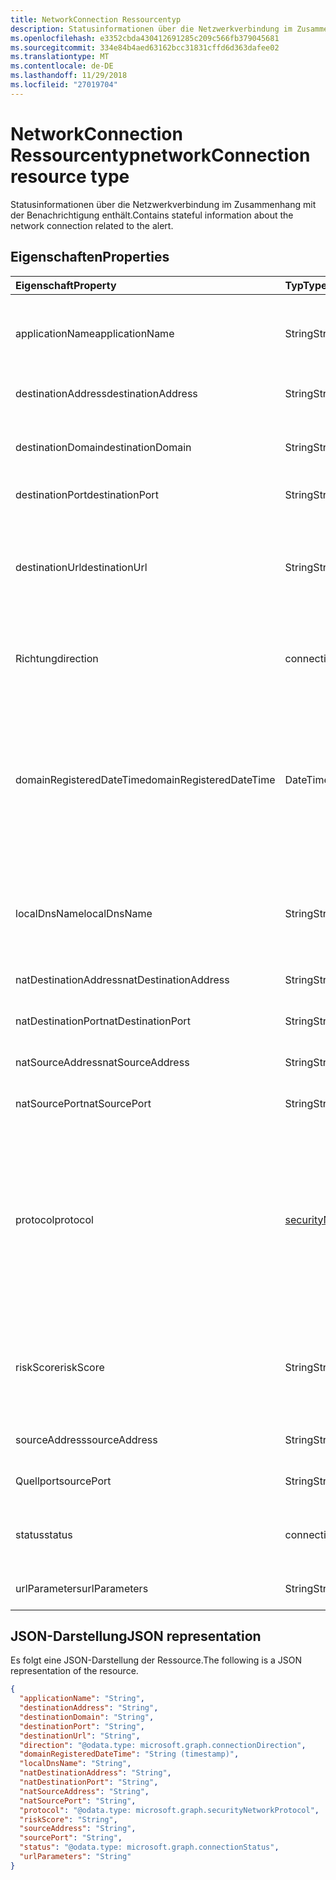 ```yaml
---
title: NetworkConnection Ressourcentyp
description: Statusinformationen über die Netzwerkverbindung im Zusammenhang mit der Benachrichtigung enthält.
ms.openlocfilehash: e3352cbda430412691285c209c566fb379045681
ms.sourcegitcommit: 334e84b4aed63162bcc31831cffd6d363dafee02
ms.translationtype: MT
ms.contentlocale: de-DE
ms.lasthandoff: 11/29/2018
ms.locfileid: "27019704"
---
```

# <a name="networkconnection-resource-type"></a><span data-ttu-id="27fe2-103">NetworkConnection Ressourcentyp</span><span class="sxs-lookup"><span data-stu-id="27fe2-103">networkConnection resource type</span></span>

<span data-ttu-id="27fe2-104">Statusinformationen über die Netzwerkverbindung im Zusammenhang mit der Benachrichtigung enthält.</span><span class="sxs-lookup"><span data-stu-id="27fe2-104">Contains stateful information about the network connection related to the alert.</span></span>

## <a name="properties"></a><span data-ttu-id="27fe2-105">Eigenschaften</span><span class="sxs-lookup"><span data-stu-id="27fe2-105">Properties</span></span>

| <span data-ttu-id="27fe2-106">Eigenschaft</span><span class="sxs-lookup"><span data-stu-id="27fe2-106">Property</span></span>   | <span data-ttu-id="27fe2-107">Typ</span><span class="sxs-lookup"><span data-stu-id="27fe2-107">Type</span></span>|<span data-ttu-id="27fe2-108">Beschreibung</span><span class="sxs-lookup"><span data-stu-id="27fe2-108">Description</span></span>|
|:---------------|:--------|:----------|
|<span data-ttu-id="27fe2-109">applicationName</span><span class="sxs-lookup"><span data-stu-id="27fe2-109">applicationName</span></span>|<span data-ttu-id="27fe2-110">String</span><span class="sxs-lookup"><span data-stu-id="27fe2-110">String</span></span>|<span data-ttu-id="27fe2-111">Name der Anwendung verwalten die Netzwerkschnittstelle (beispielsweise Facebook, SMTP, usw.).</span><span class="sxs-lookup"><span data-stu-id="27fe2-111">Name of the application managing the network connection (for example, Facebook, SMTP, etc.).</span></span>|
|<span data-ttu-id="27fe2-112">destinationAddress</span><span class="sxs-lookup"><span data-stu-id="27fe2-112">destinationAddress</span></span>|<span data-ttu-id="27fe2-113">String</span><span class="sxs-lookup"><span data-stu-id="27fe2-113">String</span></span>|<span data-ttu-id="27fe2-114">Ziel-IP-Adresse (der Verbindung).</span><span class="sxs-lookup"><span data-stu-id="27fe2-114">Destination IP address (of the network connection).</span></span>|
|<span data-ttu-id="27fe2-115">destinationDomain</span><span class="sxs-lookup"><span data-stu-id="27fe2-115">destinationDomain</span></span>|<span data-ttu-id="27fe2-116">String</span><span class="sxs-lookup"><span data-stu-id="27fe2-116">String</span></span>|<span data-ttu-id="27fe2-117">Ziel der Domänenteil der Ziel-URL.</span><span class="sxs-lookup"><span data-stu-id="27fe2-117">Destination domain portion of the destination URL.</span></span> <span data-ttu-id="27fe2-118">(zum Beispiel "www.contoso.com").</span><span class="sxs-lookup"><span data-stu-id="27fe2-118">(for example 'www.contoso.com').</span></span>|
|<span data-ttu-id="27fe2-119">destinationPort</span><span class="sxs-lookup"><span data-stu-id="27fe2-119">destinationPort</span></span>|<span data-ttu-id="27fe2-120">String</span><span class="sxs-lookup"><span data-stu-id="27fe2-120">String</span></span>|<span data-ttu-id="27fe2-121">Zielport (der Verbindung).</span><span class="sxs-lookup"><span data-stu-id="27fe2-121">Destination port (of the network connection).</span></span>|
|<span data-ttu-id="27fe2-122">destinationUrl</span><span class="sxs-lookup"><span data-stu-id="27fe2-122">destinationUrl</span></span>|<span data-ttu-id="27fe2-123">String</span><span class="sxs-lookup"><span data-stu-id="27fe2-123">String</span></span>|<span data-ttu-id="27fe2-124">Netzwerk-URL-URI-Verbindungszeichenfolge - Parameter ausschließen.</span><span class="sxs-lookup"><span data-stu-id="27fe2-124">Network connection URL/URI string - excluding parameters.</span></span> <span data-ttu-id="27fe2-125">(zum Beispiel "www.contoso.com/products/default.html")</span><span class="sxs-lookup"><span data-stu-id="27fe2-125">(for example 'www.contoso.com/products/default.html')</span></span>|
|<span data-ttu-id="27fe2-126">Richtung</span><span class="sxs-lookup"><span data-stu-id="27fe2-126">direction</span></span>|<span data-ttu-id="27fe2-127">connectionDirection</span><span class="sxs-lookup"><span data-stu-id="27fe2-127">connectionDirection</span></span>|<span data-ttu-id="27fe2-128">Richtung der Netzwerk-Verbindung.</span><span class="sxs-lookup"><span data-stu-id="27fe2-128">Network connection direction.</span></span> <span data-ttu-id="27fe2-129">Mögliche Werte sind: `unknown`, `inbound` und `outbound`.</span><span class="sxs-lookup"><span data-stu-id="27fe2-129">Possible values are: `unknown`, `inbound`, `outbound`.</span></span>|
|<span data-ttu-id="27fe2-130">domainRegisteredDateTime</span><span class="sxs-lookup"><span data-stu-id="27fe2-130">domainRegisteredDateTime</span></span>|<span data-ttu-id="27fe2-131">DateTimeOffset</span><span class="sxs-lookup"><span data-stu-id="27fe2-131">DateTimeOffset</span></span>|<span data-ttu-id="27fe2-132">Datum, wenn die Zieldomäne registriert wurde.</span><span class="sxs-lookup"><span data-stu-id="27fe2-132">Date when the destination domain was registered.</span></span> <span data-ttu-id="27fe2-133">Der Timestamp-Typ stellt die Datums- und Uhrzeitinformationen mithilfe des ISO 8601-Formats dar und wird immer in UTC-Zeit angegeben.</span><span class="sxs-lookup"><span data-stu-id="27fe2-133">The Timestamp type represents date and time information using ISO 8601 format and is always in UTC time.</span></span> <span data-ttu-id="27fe2-134">Mitternacht UTC-Zeit am 1. Januar 2014 würde z. B. wie folgt aussehen: `'2014-01-01T00:00:00Z'`</span><span class="sxs-lookup"><span data-stu-id="27fe2-134">For example, midnight UTC on Jan 1, 2014 would look like this: `'2014-01-01T00:00:00Z'`</span></span>|
|<span data-ttu-id="27fe2-135">localDnsName</span><span class="sxs-lookup"><span data-stu-id="27fe2-135">localDnsName</span></span>|<span data-ttu-id="27fe2-136">String</span><span class="sxs-lookup"><span data-stu-id="27fe2-136">String</span></span>|<span data-ttu-id="27fe2-137">Der lokalen DNS-name Lösung, wie er in der Host lokalen DNS-Cache angezeigt wird (beispielsweise Fall, dass die Datei "Hosts" manipuliert wurde).</span><span class="sxs-lookup"><span data-stu-id="27fe2-137">The local DNS name resolution as it appears in the host's local DNS cache (for example, in case the 'hosts' file was tampered with).</span></span>|
|<span data-ttu-id="27fe2-138">natDestinationAddress</span><span class="sxs-lookup"><span data-stu-id="27fe2-138">natDestinationAddress</span></span>|<span data-ttu-id="27fe2-139">String</span><span class="sxs-lookup"><span data-stu-id="27fe2-139">String</span></span>|<span data-ttu-id="27fe2-140">Network Address Translation Ziel-IP-Adresse.</span><span class="sxs-lookup"><span data-stu-id="27fe2-140">Network Address Translation destination IP address.</span></span>|
|<span data-ttu-id="27fe2-141">natDestinationPort</span><span class="sxs-lookup"><span data-stu-id="27fe2-141">natDestinationPort</span></span>|<span data-ttu-id="27fe2-142">String</span><span class="sxs-lookup"><span data-stu-id="27fe2-142">String</span></span>|<span data-ttu-id="27fe2-143">Network Address Translation Zielport.</span><span class="sxs-lookup"><span data-stu-id="27fe2-143">Network Address Translation destination port.</span></span>|
|<span data-ttu-id="27fe2-144">natSourceAddress</span><span class="sxs-lookup"><span data-stu-id="27fe2-144">natSourceAddress</span></span>|<span data-ttu-id="27fe2-145">String</span><span class="sxs-lookup"><span data-stu-id="27fe2-145">String</span></span>|<span data-ttu-id="27fe2-146">Network Address Translation Quell-IP-Adresse.</span><span class="sxs-lookup"><span data-stu-id="27fe2-146">Network Address Translation source IP address.</span></span>|
|<span data-ttu-id="27fe2-147">natSourcePort</span><span class="sxs-lookup"><span data-stu-id="27fe2-147">natSourcePort</span></span>|<span data-ttu-id="27fe2-148">String</span><span class="sxs-lookup"><span data-stu-id="27fe2-148">String</span></span>|<span data-ttu-id="27fe2-149">Network Address Translation Quellport.</span><span class="sxs-lookup"><span data-stu-id="27fe2-149">Network Address Translation source port.</span></span>|
|<span data-ttu-id="27fe2-150">protocol</span><span class="sxs-lookup"><span data-stu-id="27fe2-150">protocol</span></span>|[<span data-ttu-id="27fe2-151">securityNetworkProtocol</span><span class="sxs-lookup"><span data-stu-id="27fe2-151">securityNetworkProtocol</span></span>](securitynetworkprotocol.md)|<span data-ttu-id="27fe2-152">Netzwerkprotokoll.</span><span class="sxs-lookup"><span data-stu-id="27fe2-152">Network protocol.</span></span> <span data-ttu-id="27fe2-153">Mögliche Werte sind: `unknown`, `ip`, `icmp`, `igmp`, `ggp`, `ipv4`, `tcp`, `pup`, `udp`, `idp`, `ipv6`, `ipv6RoutingHeader`, `ipv6FragmentHeader`, `ipSecEncapsulatingSecurityPayload`, `ipSecAuthenticationHeader`, `icmpV6`, `ipv6NoNextHeader`, `ipv6DestinationOptions`, `nd` , `raw`, `ipx`, `spx`, `spxII`.</span><span class="sxs-lookup"><span data-stu-id="27fe2-153">Possible values are: `unknown`, `ip`, `icmp`, `igmp`, `ggp`, `ipv4`, `tcp`, `pup`, `udp`, `idp`, `ipv6`, `ipv6RoutingHeader`, `ipv6FragmentHeader`, `ipSecEncapsulatingSecurityPayload`, `ipSecAuthenticationHeader`, `icmpV6`, `ipv6NoNextHeader`, `ipv6DestinationOptions`, `nd`, `raw`, `ipx`, `spx`, `spxII`.</span></span>|
|<span data-ttu-id="27fe2-154">riskScore</span><span class="sxs-lookup"><span data-stu-id="27fe2-154">riskScore</span></span>|<span data-ttu-id="27fe2-155">String</span><span class="sxs-lookup"><span data-stu-id="27fe2-155">String</span></span>|<span data-ttu-id="27fe2-156">Anbieter generiert/berechnet riskieren Bewertung der Verbindung.</span><span class="sxs-lookup"><span data-stu-id="27fe2-156">Provider generated/calculated risk score of the network connection.</span></span> <span data-ttu-id="27fe2-157">Empfohlene Wertebereich von 0 bis 1, die den Prozentsatz entspricht.</span><span class="sxs-lookup"><span data-stu-id="27fe2-157">Recommended value range of 0-1, which equates to a percentage.</span></span>|
|<span data-ttu-id="27fe2-158">sourceAddress</span><span class="sxs-lookup"><span data-stu-id="27fe2-158">sourceAddress</span></span>|<span data-ttu-id="27fe2-159">String</span><span class="sxs-lookup"><span data-stu-id="27fe2-159">String</span></span>|<span data-ttu-id="27fe2-160">Quelle (d. h. Ursprung) IP-Adresse (der Verbindung).</span><span class="sxs-lookup"><span data-stu-id="27fe2-160">Source (i.e. origin) IP address (of the network connection).</span></span>|
|<span data-ttu-id="27fe2-161">Quellport</span><span class="sxs-lookup"><span data-stu-id="27fe2-161">sourcePort</span></span>|<span data-ttu-id="27fe2-162">String</span><span class="sxs-lookup"><span data-stu-id="27fe2-162">String</span></span>|<span data-ttu-id="27fe2-163">Quelle (d. h. Ursprung) IP-Port (der Verbindung).</span><span class="sxs-lookup"><span data-stu-id="27fe2-163">Source (i.e. origin) IP port (of the network connection).</span></span>|
|<span data-ttu-id="27fe2-164">status</span><span class="sxs-lookup"><span data-stu-id="27fe2-164">status</span></span>|<span data-ttu-id="27fe2-165">connectionStatus</span><span class="sxs-lookup"><span data-stu-id="27fe2-165">connectionStatus</span></span>|<span data-ttu-id="27fe2-166">Netzwerk-Verbindungsstatus.</span><span class="sxs-lookup"><span data-stu-id="27fe2-166">Network connection status.</span></span> <span data-ttu-id="27fe2-167">Mögliche Werte sind: `unknown`, `attempted`, `succeeded`, `blocked` und `failed`.</span><span class="sxs-lookup"><span data-stu-id="27fe2-167">Possible values are: `unknown`, `attempted`, `succeeded`, `blocked`, `failed`.</span></span>|
|<span data-ttu-id="27fe2-168">urlParameters</span><span class="sxs-lookup"><span data-stu-id="27fe2-168">urlParameters</span></span>|<span data-ttu-id="27fe2-169">String</span><span class="sxs-lookup"><span data-stu-id="27fe2-169">String</span></span>|<span data-ttu-id="27fe2-170">Parameter (Suffix) der Ziel-URL.</span><span class="sxs-lookup"><span data-stu-id="27fe2-170">Parameters (suffix) of the destination URL.</span></span>|

## <a name="json-representation"></a><span data-ttu-id="27fe2-171">JSON-Darstellung</span><span class="sxs-lookup"><span data-stu-id="27fe2-171">JSON representation</span></span>

<span data-ttu-id="27fe2-172">Es folgt eine JSON-Darstellung der Ressource.</span><span class="sxs-lookup"><span data-stu-id="27fe2-172">The following is a JSON representation of the resource.</span></span>

<!-- {
  "blockType": "resource",
  "optionalProperties": [

  ],
  "@odata.type": "microsoft.graph.networkConnection"
}-->

```json
{
  "applicationName": "String",
  "destinationAddress": "String",
  "destinationDomain": "String",
  "destinationPort": "String",
  "destinationUrl": "String",
  "direction": "@odata.type: microsoft.graph.connectionDirection",
  "domainRegisteredDateTime": "String (timestamp)",
  "localDnsName": "String",
  "natDestinationAddress": "String",
  "natDestinationPort": "String",
  "natSourceAddress": "String",
  "natSourcePort": "String",
  "protocol": "@odata.type: microsoft.graph.securityNetworkProtocol",
  "riskScore": "String",
  "sourceAddress": "String",
  "sourcePort": "String",
  "status": "@odata.type: microsoft.graph.connectionStatus",
  "urlParameters": "String"
}

```

<!-- uuid: 8fcb5dbc-d5aa-4681-8e31-b001d5168d79
2015-10-25 14:57:30 UTC -->
<!-- {
  "type": "#page.annotation",
  "description": "networkConnection resource",
  "keywords": "",
  "section": "documentation",
  "tocPath": ""
}-->